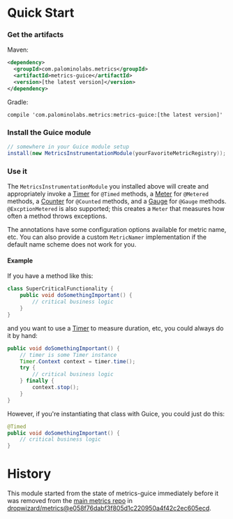 # Quick Start

### Get the artifacts

Maven:

```xml
<dependency>
  <groupId>com.palominolabs.metrics</groupId>
  <artifactId>metrics-guice</artifactId>
  <version>[the latest version]</version>
</dependency>
```

Gradle:

```
compile 'com.palominolabs.metrics:metrics-guice:[the latest version]'
```

### Install the Guice module

```java
// somewhere in your Guice module setup
install(new MetricsInstrumentationModule(yourFavoriteMetricRegistry));
```

### Use it

The `MetricsInstrumentationModule` you installed above will create and appropriately invoke a [Timer](https://dropwizard.github.io/metrics/3.1.0/manual/core/#timers) for `@Timed` methods, a [Meter](https://dropwizard.github.io/metrics/3.1.0/manual/core/#meters) for `@Metered` methods, a [Counter](https://dropwizard.github.io/metrics/3.1.0/manual/core/#counters) for `@Counted` methods, and a [Gauge](https://dropwizard.github.io/metrics/3.1.0/manual/core/#gauges) for `@Gauge` methods. `@ExcptionMetered` is also supported; this creates a `Meter` that measures how often a method throws exceptions.

The annotations have some configuration options available for metric name, etc. You can also provide a custom `MetricNamer` implementation if the default name scheme does not work for you.

#### Example

If you have a method like this:

```java
class SuperCriticalFunctionality {
    public void doSomethingImportant() {
        // critical business logic
    }
}
```

and you want to use a [Timer](https://dropwizard.github.io/metrics/3.1.0/manual/core/#timers) to measure duration, etc, you could always do it by hand:

```java
public void doSomethingImportant() {
    // timer is some Timer instance
    Timer.Context context = timer.time();
    try {
        // critical business logic
    } finally {
        context.stop();
    }
}
```

However, if you're instantiating that class with Guice, you could just do this:

```java
@Timed
public void doSomethingImportant() {
    // critical business logic
}
```

# History

This module started from the state of metrics-guice immediately before it was removed from the [main metrics repo](https://github.com/dropwizard/metrics) in [dropwizard/metrics@e058f76dabf3f805d1c220950a4f42c2ec605ecd](https://github.com/dropwizard/metrics/commit/e058f76dabf3f805d1c220950a4f42c2ec605ecd).

